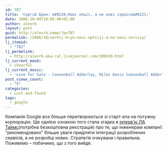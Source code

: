 ```yaml
---
id: 787
title: 'Сергій Брин: &#8220;Нові опції, а не нові сервіси&#8221;'
date: 2006-10-09T10:05:00+02:00
author: alexrb
layout: post
guid: http://alexrb.name/?p=787
permalink: /2006/10/serhij-bryn-novi-optsiji-a-ne-novi-servisy/
lj_itemid:
  - "782"
lj_permalink:
  - http://alexrb-aka-ral.livejournal.com/200439.html
lj_current_mood:
  - cheerful
lj_current_music:
  - 'Love for Sale - Cannonball Adderley, Miles Davis Cannonball Adderley, Miles Davis - Love for Sale'
post_views_count:
  - "5"
categories:
  - Lost-and-found
tags:
  - google
---
```

Компанія Google все більше перетворюється зі старт-апа на потужну корпорацію. Ще однією ознакою того стала згадка в [інтерв&#8217;ю ЛА Таймс](http://www.latimes.com/business/la-fi-google6oct06,1,1629177.story?coll=la-headlines-business&ctrack=1&cset=true)(потрібна безкоштовна реєстрація) про те, що інженерам компанії &#8220;рекомендовано&#8221; більше уваги приділяти інтеграції розроблених сервісів,&nbsp;а не розробці нових. Стратегія очікувана&nbsp;і правильна. Поживемо &#8211; побачимо, що з того вийде.
